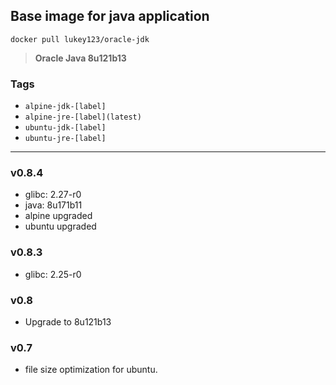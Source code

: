 ## Base image for java application

`docker pull lukey123/oracle-jdk`

> **Oracle Java 8u121b13**

### Tags

- `alpine-jdk-[label]`
- `alpine-jre-[label](latest)`
- `ubuntu-jdk-[label]`
- `ubuntu-jre-[label]`

---

### v0.8.4

- glibc: 2.27-r0
- java: 8u171b11
- alpine upgraded
- ubuntu upgraded

### v0.8.3

- glibc: 2.25-r0

### v0.8

- Upgrade to 8u121b13


### v0.7

- file size optimization for ubuntu.
